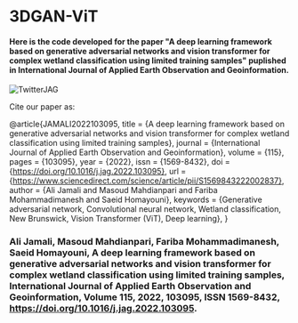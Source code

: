 # 3DGAN-ViT

#### Here is the code developed for the paper "A deep learning framework based on generative adversarial networks and vision transformer for complex wetland classification using limited training samples" puplished in International Journal of Applied Earth Observation and Geoinformation.



![TwitterJAG](https://user-images.githubusercontent.com/22929034/200546384-a12ab473-6e12-41e1-bd1c-94fc1d86d89d.png)

Cite our paper as:

@article{JAMALI2022103095,
title = {A deep learning framework based on generative adversarial networks and vision transformer for complex wetland classification using limited training samples},
journal = {International Journal of Applied Earth Observation and Geoinformation},
volume = {115},
pages = {103095},
year = {2022},
issn = {1569-8432},
doi = {https://doi.org/10.1016/j.jag.2022.103095},
url = {https://www.sciencedirect.com/science/article/pii/S1569843222002837},
author = {Ali Jamali and Masoud Mahdianpari and Fariba Mohammadimanesh and Saeid Homayouni},
keywords = {Generative adversarial network, Convolutional neural network, Wetland classification, New Brunswick, Vision Transformer (ViT), Deep learning},
}


### Ali Jamali, Masoud Mahdianpari, Fariba Mohammadimanesh, Saeid Homayouni, A deep learning framework based on generative adversarial networks and vision transformer for complex wetland classification using limited training samples, International Journal of Applied Earth Observation and Geoinformation, Volume 115, 2022, 103095, ISSN 1569-8432, https://doi.org/10.1016/j.jag.2022.103095.

